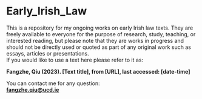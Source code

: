 # Early_Irish_Law
This is a repository for my ongoing works on early Irish law texts. They are freely available to everyone for the purpose of research, study, teaching, or interested reading, but please note that they are works in progress and should not be directly used or quoted as part of any original work such as essays, articles or presentations.  
If you would like to use a text here please refer to it as:  
  
**Fangzhe, Qiu (2023). [Text title], from [URL], last accessed: [date-time]**  
  
You can contact me for any question:  
**fangzhe.qiu@ucd.ie**
